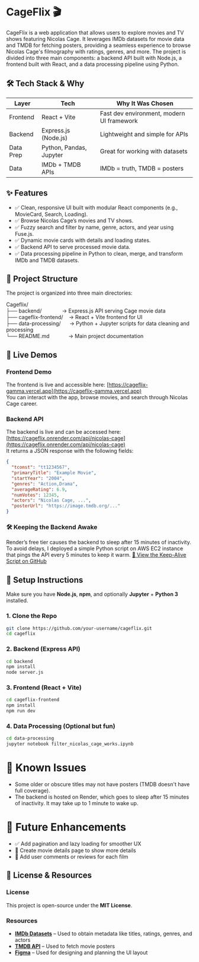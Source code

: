 # CageFlix 🎬

CageFlix is a web application that allows users to explore movies and TV shows featuring Nicolas Cage. It leverages IMDb datasets for movie data and TMDB for fetching posters, providing a seamless experience to browse Nicolas Cage's filmography with ratings, genres, and more. The project is divided into three main components: a backend API built with Node.js, a frontend built with React, and a data processing pipeline using Python.

## 🛠 Tech Stack & Why

| Layer     | Tech                    | Why It Was Chosen                              |
|-----------|-------------------------|------------------------------------------------|
| Frontend  | React + Vite            | Fast dev environment, modern UI framework      |
| Backend   | Express.js (Node.js)    | Lightweight and simple for APIs                |
| Data Prep | Python, Pandas, Jupyter | Great for working with datasets                |
| Data      | IMDb + TMDB APIs        | IMDb = truth, TMDB = posters                   |

## ✨ Features

- ✅ Clean, responsive UI built with modular React components (e.g., MovieCard, Search, Loading).
- ✅ Browse Nicolas Cage’s movies and TV shows.
- ✅ Fuzzy search and filter by name, genre, actors, and year using Fuse.js.
- ✅ Dynamic movie cards with details and loading states.
- ✅ Backend API to serve processed movie data.
- ✅ Data processing pipeline in Python to clean, merge, and transform IMDb and TMDB datasets.


## 📁 Project Structure
The project is organized into three main directories:

Cageflix/\
├── backend/              → Express.js API serving Cage movie data\
├── cageflix-frontend/    → React + Vite frontend for UI\
├── data-processing/      → Python + Jupyter scripts for data cleaning and processing\
└── README.md             → Main project documentation


## 🚀 Live Demos

### Frontend Demo

The frontend is live and accessible here: [https://cageflix-gamma.vercel.app](https://cageflix-gamma.vercel.app)  
You can interact with the app, browse movies, and search through Nicolas Cage career.

### Backend API

The backend is live and can be accessed here: [https://cageflix.onrender.com/api/nicolas-cage](https://cageflix.onrender.com/api/nicolas-cage)  
It returns a JSON response with the following fields:

```json
{
  "tconst": "tt1234567",
  "primaryTitle": "Example Movie",
  "startYear": "2004",
  "genres": "Action,Drama",
  "averageRating": 6.9,
  "numVotes": 12345,
  "actors": "Nicolas Cage, ...",
  "posterUrl": "https://image.tmdb.org/..."
}
```
### 🛠 Keeping the Backend Awake  
 Render’s free tier causes the backend to sleep after 15 minutes of inactivity.
 To avoid delays, I deployed a simple Python script on AWS EC2 instance that pings the API every 5 minutes
 to keep it warm. [🔗 View the Keep-Alive Script on GitHub](https://github.com/mido4315/keep-render-awake.git)



## 🚀 Setup Instructions

Make sure you have **Node.js**, **npm**, and optionally **Jupyter** + **Python 3** installed.

### 1. Clone the Repo

```bash
git clone https://github.com/your-username/cageflix.git
cd cageflix
```
### 2. Backend (Express API)
```bash
cd backend
npm install
node server.js
```
### 3. Frontend (React + Vite)
```bash
cd cageflix-frontend
npm install
npm run dev
```
### 4. Data Processing (Optional but fun)
```bash
cd data-processing
jupyter notebook filter_nicolas_cage_works.ipynb
```

# 🐞 Known Issues
- Some older or obscure titles may not have posters (TMDB doesn't have full coverage).
- The backend is hosted on Render, which goes to sleep after 15 minutes of inactivity. It may take up to 1 minute to wake up.

# 🧭 Future Enhancements
- ✅ Add pagination and lazy loading for smoother UX
- 🧳 Create movie details page to show more details
- 💬 Add user comments or reviews for each film

## 📄 License & Resources

### License
This project is open-source under the **MIT License**.  

###  Resources

- [**IMDb Datasets**](https://developer.imdb.com/non-commercial-datasets/) – Used to obtain metadata like titles, ratings, genres, and actors  
- [**TMDB API**](https://developer.themoviedb.org/docs) – Used to fetch movie posters  
- [**Figma**](https://www.figma.com/proto/4VtOHS1zaZlkIGRetAGtht/Movie-App-w--React?node-id=89001-1372&t=mSooD2Lpjjj5P3cl-1) – Used for designing and planning the UI layout  
